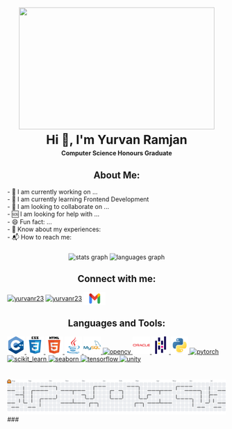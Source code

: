 <h1 align="center"><img height="280" width="450" src="https://gifdb.com/images/high/spider-man-cartoon-waving-swinging-spi8s1ckniuixtzr.gif"/><br>
  Hi 👋, I'm Yurvan Ramjan<br>
  <p align="center" style="font-size:14px; margin-top: 5px;">Computer Science Honours Graduate</p>
</h1>

###

<h2 align="center">About Me:</h2>
<p align="left">
- 💼 I am currently working on ...<br>
- 🌱 I am currently learning Frontend Development<br>
- 🤝 I am looking to collaborate on ...<br>
- 🆘 I am looking for help with ...<br>
- 😄 Fun fact: ...<br>
- 📄 Know about my experiences: <a href="https://www.linkedin.com/in/yurvan-ramjan/" target="blank"></a><br>
- 📬 How to reach me: <a href="mailto:yurvanr23@gmail.com" target="_blank"></a>
</p>

###

<div align="center">
  <img src="https://github-readme-stats.vercel.app/api?username=yurvanr23&hide_title=false&hide_rank=false&show_icons=true&include_all_commits=true&count_private=true&disable_animations=false&theme=dracula&locale=en&hide_border=false" height="150" alt="stats graph"  />
  <img src="https://github-readme-stats.vercel.app/api/top-langs?username=yurvanr23&locale=en&hide_title=false&layout=compact&card_width=320&langs_count=5&theme=dracula&hide_border=false" height="150" alt="languages graph"  />
</div>

###

<h2 align="center">Connect with me:</h2>
<p align="left">
<a href="https://www.linkedin.com/in/yurvan-ramjan/" target="_blank"><img align="center" src="https://raw.githubusercontent.com/rahuldkjain/github-profile-readme-generator/master/src/images/icons/Social/linked-in-alt.svg" alt="yurvanr23" height="30" width="40" /></a>
<a href="https://www.kaggle.com/yurvan" target="_blank"><img align="center" src="https://raw.githubusercontent.com/rahuldkjain/github-profile-readme-generator/master/src/images/icons/Social/kaggle.svg" alt="yurvanr23" height="30" width="40" /></a>
<a href="mailto:yurvanr23@gmail.com" target="_blank"><img align="center" src="62bda0d7bafda8767a088b3e.png" alt="yurvanr23@gmail.com" height="30" width="50" /></a>
</p>

<h2 align="center">Languages and Tools:</h2>
<p align="left"> <a href="https://www.w3schools.com/cpp/" target="_blank" rel="noreferrer"> <img src="https://raw.githubusercontent.com/devicons/devicon/master/icons/cplusplus/cplusplus-original.svg" alt="cplusplus" width="40" height="40"/> </a> <a href="https://www.w3schools.com/css/" target="_blank" rel="noreferrer"> <img src="https://raw.githubusercontent.com/devicons/devicon/master/icons/css3/css3-original-wordmark.svg" alt="css3" width="40" height="40"/> </a> <a href="https://www.w3.org/html/" target="_blank" rel="noreferrer"> <img src="https://raw.githubusercontent.com/devicons/devicon/master/icons/html5/html5-original-wordmark.svg" alt="html5" width="40" height="40"/> </a> <a href="https://www.java.com" target="_blank" rel="noreferrer"> <img src="https://raw.githubusercontent.com/devicons/devicon/master/icons/java/java-original.svg" alt="java" width="40" height="40"/> </a> <a href="https://www.mysql.com/" target="_blank" rel="noreferrer"> <img src="https://raw.githubusercontent.com/devicons/devicon/master/icons/mysql/mysql-original-wordmark.svg" alt="mysql" width="40" height="40"/> </a> <a href="https://opencv.org/" target="_blank" rel="noreferrer"> <img src="https://www.vectorlogo.zone/logos/opencv/opencv-icon.svg" alt="opencv" width="40" height="40"/> </a> <a href="https://www.oracle.com/" target="_blank" rel="noreferrer"> <img src="https://raw.githubusercontent.com/devicons/devicon/master/icons/oracle/oracle-original.svg" alt="oracle" width="40" height="40"/> </a> <a href="https://pandas.pydata.org/" target="_blank" rel="noreferrer"> <img src="https://raw.githubusercontent.com/devicons/devicon/2ae2a900d2f041da66e950e4d48052658d850630/icons/pandas/pandas-original.svg" alt="pandas" width="40" height="40"/> </a> <a href="https://www.python.org" target="_blank" rel="noreferrer"> <img src="https://raw.githubusercontent.com/devicons/devicon/master/icons/python/python-original.svg" alt="python" width="40" height="40"/> </a> <a href="https://pytorch.org/" target="_blank" rel="noreferrer"> <img src="https://www.vectorlogo.zone/logos/pytorch/pytorch-icon.svg" alt="pytorch" width="40" height="40"/> </a> <a href="https://scikit-learn.org/" target="_blank" rel="noreferrer"> <img src="https://upload.wikimedia.org/wikipedia/commons/0/05/Scikit_learn_logo_small.svg" alt="scikit_learn" width="40" height="40"/> </a> <a href="https://seaborn.pydata.org/" target="_blank" rel="noreferrer"> <img src="https://seaborn.pydata.org/_images/logo-mark-lightbg.svg" alt="seaborn" width="40" height="40"/> </a> <a href="https://www.tensorflow.org" target="_blank" rel="noreferrer"> <img src="https://www.vectorlogo.zone/logos/tensorflow/tensorflow-icon.svg" alt="tensorflow" width="40" height="40"/> </a> <a href="https://unity.com/" target="_blank" rel="noreferrer"> <img src="https://www.vectorlogo.zone/logos/unity3d/unity3d-icon.svg" alt="unity" width="40" height="40"/> </a> </p>

###

<br clear="both">

<picture>
  <source media="(prefers-color-scheme: dark)" srcset="https://raw.githubusercontent.com/yurvanr23/yurvanr23/output/pacman-contribution-graph-dark.svg">
  <source media="(prefers-color-scheme: light)" srcset="https://raw.githubusercontent.com/yurvanr23/yurvanr23/output/pacman-contribution-graph.svg">
  <img alt="pacman contribution graph" src="https://raw.githubusercontent.com/yurvanr23/yurvanr23/output/pacman-contribution-graph.svg">
</picture>
###
